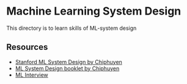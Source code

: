 # Machine Learning System Design
This directory is to learn skills of ML-system design

## Resources
* [Stanford ML System Design by Chiphuyen](https://stanford-cs329s.github.io/syllabus.html)
* [ML System Design booklet by Chiphuyen](https://github.com/chiphuyen/machine-learning-systems-design)
* [ML Interview](https://github.com/khangich/machine-learning-interview)
